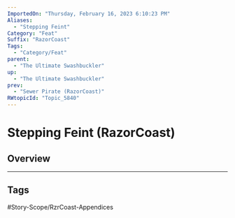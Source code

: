 ```yaml
---
ImportedOn: "Thursday, February 16, 2023 6:10:23 PM"
Aliases:
  - "Stepping Feint"
Category: "Feat"
Suffix: "RazorCoast"
Tags:
  - "Category/Feat"
parent:
  - "The Ultimate Swashbuckler"
up:
  - "The Ultimate Swashbuckler"
prev:
  - "Sewer Pirate (RazorCoast)"
RWtopicId: "Topic_5840"
---
```

# Stepping Feint (RazorCoast)
## Overview

---
## Tags
#Story-Scope/RzrCoast-Appendices

